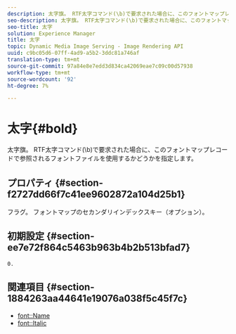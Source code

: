 ```yaml
---
description: 太字旗。 RTF太字コマンド(\b)で要求された場合に、このフォントマップレコードで参照されるフォントファイルを使用するかどうかを指定します。
seo-description: 太字旗。 RTF太字コマンド(\b)で要求された場合に、このフォントマップレコードで参照されるフォントファイルを使用するかどうかを指定します。
seo-title: 太字
solution: Experience Manager
title: 太字
topic: Dynamic Media Image Serving - Image Rendering API
uuid: c9bc05d6-07ff-4ad9-a5b2-3ddc81a746af
translation-type: tm+mt
source-git-commit: 97a84e8e7edd3d834ca42069eae7c09c00d57938
workflow-type: tm+mt
source-wordcount: '92'
ht-degree: 7%

---
```



# 太字{#bold}

太字旗。 RTF太字コマンド(\b)で要求された場合に、このフォントマップレコードで参照されるフォントファイルを使用するかどうかを指定します。

## プロパティ {#section-f2727dd66f7c41ee9602872a104d25b1}

フラグ。 フォントマップのセカンダリインデックスキー（オプション）。

## 初期設定 {#section-ee7e72f864c5463b963b4b2b513bfad7}

`0.`

## 関連項目 {#section-1884263aa44641e19076a038f5c45f7c}

* [font::Name](r-name-font.md#reference_C55889877DC54AABB60734DCDE86EE76)
* [font::Italic](../../../../../is-api/image-catalog/image-serving-api-ref/c-image-catalog-reference/c-font-map-reference/r-italic-font.md#reference-dc04a532b34a41af81b0b9644acfaad6)
